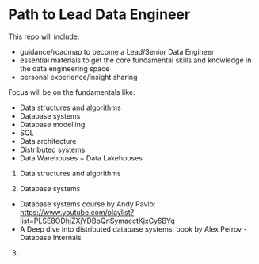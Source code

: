 # Path to Lead Data Engineer 
This repo will include:
- guidance/roadmap to become a Lead/Senior Data Engineer
- essential materials to get the core fundamental skills and knowledge in the data engineering space
- personal experience/insight sharing

Focus will be on the fundamentals like:
- Data structures and algorithms
- Database systems
- Database modelling
- SQL
- Data architecture
- Distributed systems
- Data Warehouses + Data Lakehouses

1. Data structures and algorithms

   
2. Database systems
- Database systems course by Andy Pavlo: https://www.youtube.com/playlist?list=PLSE8ODhjZXjYDBpQnSymaectKjxCy6BYq
- A Deep dive into distributed database systems: book by Alex Petrov - Database Internals  

3. 
